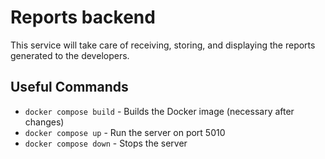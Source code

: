 # Reports backend
This service will take care of receiving, storing, and displaying the reports generated to the 
developers.

## Useful Commands
- `docker compose build` - Builds the Docker image (necessary after changes)
- `docker compose up` - Run the server on port 5010
- `docker compose down` - Stops the server